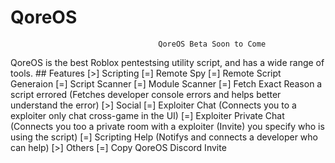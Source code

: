# QoreOS
                                     QoreOS Beta Soon to Come       
 QoreOS is the best Roblox pentestsing utility script, and has a wide range of tools. 
    ## Features
   [>] Scripting
       [=] Remote Spy
       [=] Remote Script Generaion
       [=] Script Scanner
       [=] Module Scanner
       [=] Fetch Exact Reason a script errored (Fetches developer console errors and helps better understand the error)
   [>] Social
       [=] Exploiter Chat (Connects you to a exploiter only chat cross-game in the UI)
       [=] Exploiter Private Chat (Connects you too a private room with a exploiter (Invite) 
                                   you specify who is using the script)
       [=] Scripting Help (Notifys and connects a developer who can help)
   [>] Others
       [=] Copy QoreOS Discord Invite     

